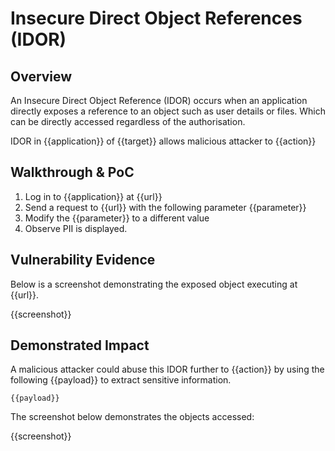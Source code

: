 # Insecure Direct Object References (IDOR)

## Overview

<!--
Provide a 1-2 sentence description - see http://cveproject.github.io/docs/content/key-details-phrasing.pdf for tips

This format is a good guide:
[VULNTYPE] in [COMPONENT] in [APPLICATION] allows [ATTACKER] to [IMPACT] via [VECTOR] 
-->

An Insecure Direct Object Reference (IDOR) occurs when an application directly exposes a reference to an object such as user details or files. Which can be directly accessed regardless of the authorisation.

IDOR in {{application}} of {{target}} allows malicious attacker to {{action}}

## Walkthrough & PoC

<!--
Provide a step-by-step walkthrough on how to access the vulnerable injection point, and how to exploit the vulnerability.
Adding a dot-pointed walkthrough with relevant screenshots will speed triage time and result in faster rewards!
-->

1. Log in to {{application}} at {{url}}
1. Send a request to {{url}} with the following parameter {{parameter}}
1. Modify the {{parameter}} to a different value
1. Observe PII is displayed.

## Vulnerability Evidence

<!--
Your submission MUST include evidence of the vulnerability and not be theoretical in nature.

For an IDOR, please include a simple URL or parameter that can be executed to easily demonstrate and reproduce the issue. 
-->

Below is a screenshot demonstrating the exposed object executing at {{url}}.

{{screenshot}}

## Demonstrated Impact

<!--
Attempt to escalate the IDOR to extract additional privileged information (such as using a higher privilege account to access restricted data). If this is possible, provide a full proof-of-concept here.
-->

A malicious attacker could abuse this IDOR further to {{action}} by using the following {{payload}} to extract sensitive information.

```
{{payload}}
```

The screenshot below demonstrates the objects accessed:

{{screenshot}}